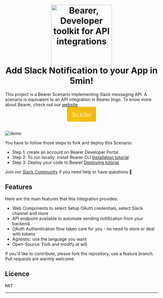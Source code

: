 <h1  align="center">
<br>
<a href="http://www.bearer.sh"><img src="https://www.bearer.sh/static/media/bearer_logo_color.svg" alt="Bearer, Developer toolkit for API integrations" width="200"></a>
<br>
Add Slack Notification to your App in 5min!
<br>
</h1>

This project is a Bearer Scenario implementing Slack messaging API.
A scenario is equivalent to an API integration in Bearer lingo.
To know more about Bearer, check out our [website](https://bearer.sh/).

<p  align="center">
<a  href="" style="padding:16px; border-radius:4px;background: linear-gradient(45deg, #F4C503 0%, #F1B71D 100%, #FFC123 100%);color:white;font-family: 'Proxima Nova';line-height:19px;font-size:16px"  target="_blank">Try it live</a>
</p>
<br/>

![demo](https://www.staging.bearer.sh/bearer-SlackSharing-example.gif)

You have to follow those steps to fork and deploy this Scenario:

- Step 1: create an account on Bearer Developer Portal
- Step 2: To run locally: install Bearer CLI [Installation tutorial](https://docs.bearer.sh/docs/installation)
- Step 3: Deploy your code to Bearer [Deploying tutorial](https://docs.bearer.sh/docs/deploying)

Join our <a href="http://slackin-bearer-community.herokuapp.com">Slack Community</a> if you need help or have questions 🙏 

## Features

Here are the main features that this Integration provides:

* Web Components to select Setup OAuth credentials, select Slack channel and more
* API endpoint available to automate sending notification from your backend
* OAuth Authentication flow taken care for you - no need to store or deal with tokens
* Agnostic: use the language you want
* Open-Source: Fork and modify at will

If you'd like to contribute, please fork the repository, use a feature
branch. Pull requests are warmly welcome.

## Licence

MIT

  

---
